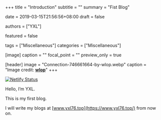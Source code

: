 +++
title = "Introduction"
subtitle = ""
summary = "Fist Blog"

date = 2019-03-15T21:56:56+08:00
draft = false

authors = ["YXL"]

featured = false

tags = ["Miscellaneous"]
categories = ["Miscellaneous"]

[image]
  caption = ""
  focal_point = ""
  preview_only = true

[header]
  image = "Connection-746661664-by-wlop.webp"
  caption = "Image credit: [**wlop**](https://www.deviantart.com/wlop/art/Connection-746661664/)"
+++

[![Netlify Status](https://api.netlify.com/api/v1/badges/1008d0ba-6d9b-4a11-9b41-2326f3c096f2/deploy-status)](https://app.netlify.com/sites/yxl/deploys)

Hello, I’m YXL.

This is my first blog.

I will write my blogs at [www.yxl76.top](https://www.yxl76.top/) from now on.
